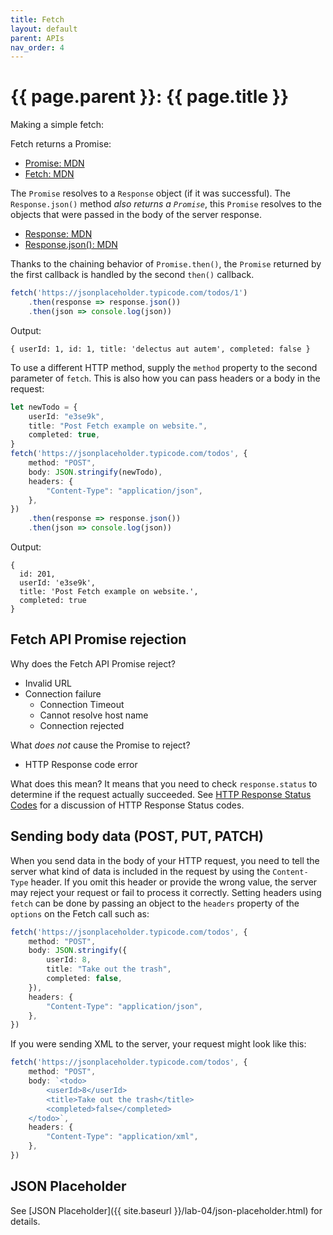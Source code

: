 ```yaml
---
title: Fetch
layout: default
parent: APIs
nav_order: 4
---
```


# {{ page.parent }}: {{ page.title }}

Making a simple fetch:

Fetch returns a Promise<Response>:

- [Promise: MDN](https://developer.mozilla.org/en-US/docs/Web/JavaScript/Reference/Global_Objects/Promise)
- [Fetch: MDN](https://developer.mozilla.org/en-US/docs/Web/API/fetch)

The `Promise` resolves to a `Response` object (if it was successful). The
`Response.json()` method _also returns a `Promise`_, this `Promise` resolves to
the objects that were passed in the body of the server response.

- [Response: MDN](https://developer.mozilla.org/en-US/docs/Web/API/Response)
- [Response.json(): MDN](https://developer.mozilla.org/en-US/docs/Web/API/Response/json)

Thanks to the chaining behavior of `Promise.then()`, the `Promise` returned by
the first callback is handled by the second `then()` callback.

```typescript
fetch('https://jsonplaceholder.typicode.com/todos/1')
    .then(response => response.json())
    .then(json => console.log(json))
```

Output:

```
{ userId: 1, id: 1, title: 'delectus aut autem', completed: false }
```

To use a different HTTP method, supply the `method` property to the second
parameter of `fetch`. This is also how you can pass headers or a body in the
request:

```typescript
let newTodo = {
    userId: "e3se9k",
    title: "Post Fetch example on website.",
    completed: true,
}
fetch('https://jsonplaceholder.typicode.com/todos', {
    method: "POST",
    body: JSON.stringify(newTodo),
    headers: {
        "Content-Type": "application/json",
    },
})
    .then(response => response.json())
    .then(json => console.log(json))
```

Output:
```
{
  id: 201,
  userId: 'e3se9k',
  title: 'Post Fetch example on website.',
  completed: true
}
```

## Fetch API Promise rejection

Why does the Fetch API Promise reject?

- Invalid URL
- Connection failure
    - Connection Timeout
    - Cannot resolve host name
    - Connection rejected

What _does not_ cause the Promise to reject?

- HTTP Response code error

What does this mean? It means that you need to check `response.status` to
determine if the request actually succeeded. See
[HTTP Response Status Codes](http.html#http-response-status-codes)
for a discussion of HTTP Response Status codes.

## Sending body data (POST, PUT, PATCH)

When you send data in the body of your HTTP request, you need to tell the server
what kind of data is included in the request by using the `Content-Type` header.
If you omit this header or provide the wrong value, the server may reject your
request or fail to process it correctly. Setting headers using `fetch` can be
done by passing an object to the `headers` property of the `options` on the
Fetch call such as:

```typescript
fetch('https://jsonplaceholder.typicode.com/todos', {
    method: "POST",
    body: JSON.stringify({
        userId: 8,
        title: "Take out the trash",
        completed: false,
    }),
    headers: {
        "Content-Type": "application/json",
    },
})
```

If you were sending XML to the server, your request might look like this:

```typescript
fetch('https://jsonplaceholder.typicode.com/todos', {
    method: "POST",
    body: `<todo>
        <userId>8</userId>
        <title>Take out the trash</title>
        <completed>false</completed>
    </todo>`,
    headers: {
        "Content-Type": "application/xml",
    },
})
```


## JSON Placeholder

See [JSON Placeholder]({{ site.baseurl }}/lab-04/json-placeholder.html) for
details.


